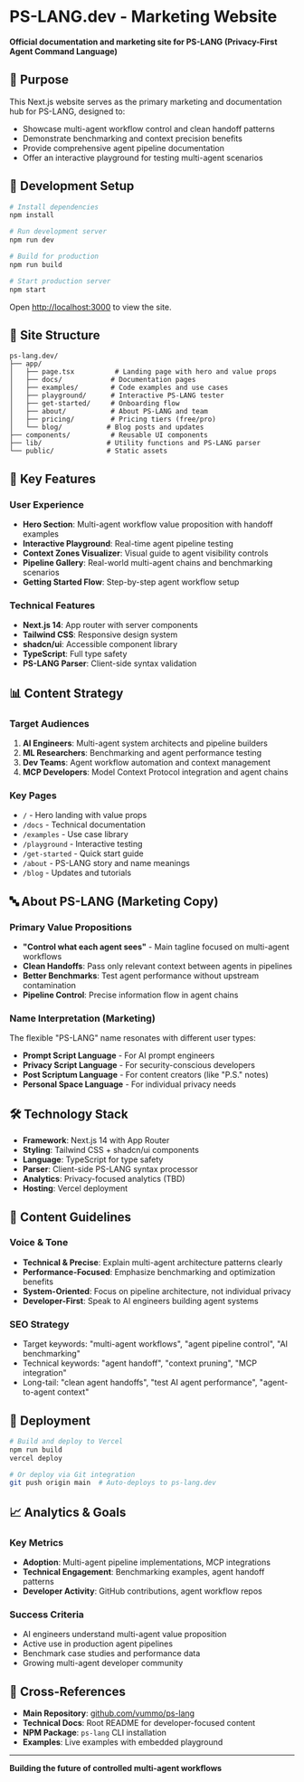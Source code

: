 # PS-LANG.dev - Marketing Website

**Official documentation and marketing site for PS-LANG (Privacy-First Agent Command Language)**

## 🎯 Purpose

This Next.js website serves as the primary marketing and documentation hub for PS-LANG, designed to:
- Showcase multi-agent workflow control and clean handoff patterns
- Demonstrate benchmarking and context precision benefits
- Provide comprehensive agent pipeline documentation
- Offer an interactive playground for testing multi-agent scenarios

## 🚀 Development Setup

```bash
# Install dependencies
npm install

# Run development server
npm run dev

# Build for production
npm run build

# Start production server
npm start
```

Open [http://localhost:3000](http://localhost:3000) to view the site.

## 📁 Site Structure

```
ps-lang.dev/
├── app/
│   ├── page.tsx          # Landing page with hero and value props
│   ├── docs/            # Documentation pages
│   ├── examples/        # Code examples and use cases
│   ├── playground/      # Interactive PS-LANG tester
│   ├── get-started/     # Onboarding flow
│   ├── about/           # About PS-LANG and team
│   ├── pricing/         # Pricing tiers (free/pro)
│   └── blog/           # Blog posts and updates
├── components/          # Reusable UI components
├── lib/                # Utility functions and PS-LANG parser
└── public/             # Static assets
```

## 🎨 Key Features

### User Experience
- **Hero Section**: Multi-agent workflow value proposition with handoff examples
- **Interactive Playground**: Real-time agent pipeline testing
- **Context Zones Visualizer**: Visual guide to agent visibility controls
- **Pipeline Gallery**: Real-world multi-agent chains and benchmarking scenarios
- **Getting Started Flow**: Step-by-step agent workflow setup

### Technical Features
- **Next.js 14**: App router with server components
- **Tailwind CSS**: Responsive design system
- **shadcn/ui**: Accessible component library
- **TypeScript**: Full type safety
- **PS-LANG Parser**: Client-side syntax validation

## 📊 Content Strategy

### Target Audiences
1. **AI Engineers**: Multi-agent system architects and pipeline builders
2. **ML Researchers**: Benchmarking and agent performance testing
3. **Dev Teams**: Agent workflow automation and context management
4. **MCP Developers**: Model Context Protocol integration and agent chains

### Key Pages
- `/` - Hero landing with value props
- `/docs` - Technical documentation
- `/examples` - Use case library
- `/playground` - Interactive testing
- `/get-started` - Quick start guide
- `/about` - PS-LANG story and name meanings
- `/blog` - Updates and tutorials

## 🔤 About PS-LANG (Marketing Copy)

### Primary Value Propositions
- **"Control what each agent sees"** - Main tagline focused on multi-agent workflows
- **Clean Handoffs**: Pass only relevant context between agents in pipelines
- **Better Benchmarks**: Test agent performance without upstream contamination
- **Pipeline Control**: Precise information flow in agent chains

### Name Interpretation (Marketing)
The flexible "PS-LANG" name resonates with different user types:
- **Prompt Script Language** - For AI prompt engineers
- **Privacy Script Language** - For security-conscious developers
- **Post Scriptum Language** - For content creators (like "P.S." notes)
- **Personal Space Language** - For individual privacy needs

## 🛠️ Technology Stack

- **Framework**: Next.js 14 with App Router
- **Styling**: Tailwind CSS + shadcn/ui components
- **Language**: TypeScript for type safety
- **Parser**: Client-side PS-LANG syntax processor
- **Analytics**: Privacy-focused analytics (TBD)
- **Hosting**: Vercel deployment

## 📝 Content Guidelines

### Voice & Tone
- **Technical & Precise**: Explain multi-agent architecture patterns clearly
- **Performance-Focused**: Emphasize benchmarking and optimization benefits
- **System-Oriented**: Focus on pipeline architecture, not individual privacy
- **Developer-First**: Speak to AI engineers building agent systems

### SEO Strategy
- Target keywords: "multi-agent workflows", "agent pipeline control", "AI benchmarking"
- Technical keywords: "agent handoff", "context pruning", "MCP integration"
- Long-tail: "clean agent handoffs", "test AI agent performance", "agent-to-agent context"

## 🚀 Deployment

```bash
# Build and deploy to Vercel
npm run build
vercel deploy

# Or deploy via Git integration
git push origin main  # Auto-deploys to ps-lang.dev
```

## 📈 Analytics & Goals

### Key Metrics
- **Adoption**: Multi-agent pipeline implementations, MCP integrations
- **Technical Engagement**: Benchmarking examples, agent handoff patterns
- **Developer Activity**: GitHub contributions, agent workflow repos

### Success Criteria
- AI engineers understand multi-agent value proposition
- Active use in production agent pipelines
- Benchmark case studies and performance data
- Growing multi-agent developer community

## 🔗 Cross-References

- **Main Repository**: [github.com/vummo/ps-lang](https://github.com/vummo/ps-lang)
- **Technical Docs**: Root README for developer-focused content
- **NPM Package**: `ps-lang` CLI installation
- **Examples**: Live examples with embedded playground

---

**Building the future of controlled multi-agent workflows**